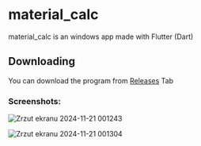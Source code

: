 # material_calc
material_calc is an windows app made with Flutter (Dart)

## Downloading
You can download the program from [Releases](https://github.com/moxi-u7/material_calc/releases/) Tab

### Screenshots:

![Zrzut ekranu 2024-11-21 001243](https://github.com/user-attachments/assets/55f6bce7-6c19-4c57-b833-07ad778e634a)

![Zrzut ekranu 2024-11-21 001304](https://github.com/user-attachments/assets/6f8c7136-2dbe-48ac-8a13-544093cc9658)

